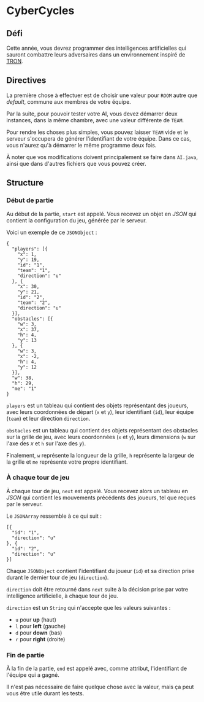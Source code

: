 CyberCycles
===========

Défi
----

Cette année, vous devrez programmer des intelligences artificielles qui sauront combattre leurs adversaires dans un environnement inspiré de [TRON].

Directives
----------

La première chose à effectuer est de choisir une valeur pour `ROOM` autre que *default*, commune aux membres de votre équipe.

Par la suite, pour pouvoir tester votre AI, vous devez démarrer deux instances, dans la même chambre, avec une valeur différente de `TEAM`.

Pour rendre les choses plus simples, vous pouvez laisser `TEAM` vide et le serveur s'occupera de générer l'identifiant de votre équipe. Dans ce cas, vous n'aurez qu'à démarrer le même programme deux fois.

À noter que vos modifications doivent principalement se faire dans `AI.java`, ainsi que dans d'autres fichiers que vous pouvez créer.

Structure
---------

### Début de partie

Au début de la partie, `start` est appelé. Vous recevez un objet en *JSON* qui contient la configuration du jeu, générée par le serveur.

Voici un exemple de ce `JSONObject` :

``` {.json}
{
  "players": [{
    "x": 1,
    "y": 19,
    "id": "1",
    "team": "1",
    "direction": "u"
  }, {
    "x": 30,
    "y": 21,
    "id": "2",
    "team": "2",
    "direction": "u"
  }],
  "obstacles": [{
    "w": 3,
    "x": 37,
    "h": 4,
    "y": 13
  }, {
    "w": 3,
    "x": -2,
    "h": 4,
    "y": 12
  }],
  "w": 38,
  "h": 29,
  "me": "1"
}
```

`players` est un tableau qui contient des objets représentant des joueurs, avec leurs coordonnées de départ (`x` et `y`), leur identifiant (`id`), leur équipe (`team`) et leur direction `direction`.

`obstacles` est un tableau qui contient des objets représentant des obstacles sur la grille de jeu, avec leurs coordonnées (`x` et `y`), leurs dimensions (`w` sur l'axe des *x* et `h` sur l'axe des *y*).

Finalement, `w` représente la longueur de la grille, `h` représente la largeur de la grille et `me` représente votre propre identifiant.

### À chaque tour de jeu

À chaque tour de jeu, `next` est appelé. Vous recevez alors un tableau en *JSON* qui contient les mouvements précédents des joueurs, tel que reçues par le serveur.

Le `JSONArray` ressemble à ce qui suit :

``` {.json}
[{
  "id": "1",
  "direction": "u"
}, {
  "id": "2",
  "direction": "u"
}]
```

Chaque `JSONObject` contient l'identifiant du joueur (`id`) et sa direction prise durant le dernier tour de jeu (`direction`).

`direction` doit être retourné dans `next` suite à la décision prise par votre intelligence artificielle, à chaque tour de jeu.

`direction` est un `String` qui n'accepte que les valeurs suivantes :

-   `u` pour **up** (haut)
-   `l` pour **left** (gauche)
-   `d` pour **down** (bas)
-   `r` pour **right** (droite)

### Fin de partie

À la fin de la partie, `end` est appelé avec, comme attribut, l'identifiant de l'équipe qui a gagné.

Il n'est pas nécessaire de faire quelque chose avec la valeur, mais ça peut vous être utile durant les tests.

  [TRON]: https://fr.wikipedia.org/wiki/Tron
